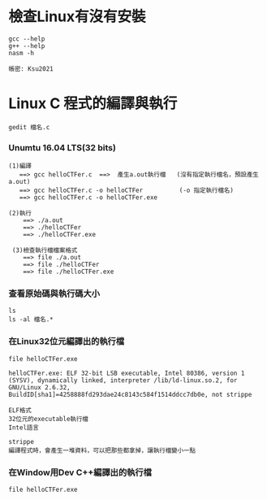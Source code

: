 # 檢查Linux有沒有安裝
```
gcc --help
g++ --help
nasm -h
```
```
帳密: Ksu2021
```
# Linux C 程式的編譯與執行
```
gedit 檔名.c
```
### Unumtu 16.04 LTS(32 bits)
```
(1)編譯
   ==> gcc helloCTFer.c  ==>  產生a.out執行檔   (沒有指定執行檔名，預設產生a.out)
   ==> gcc helloCTFer.c -o helloCTFer          (-o 指定執行檔名)
   ==> gcc helloCTFer.c -o helloCTFer.exe

(2)執行
    ==> ./a.out
    ==> ./helloCTFer
    ==> ./helloCTFer.exe
    
 (3)檢查執行檔檔案格式
    ==> file ./a.out
    ==> file ./helloCTFer
    ==> file ./helloCTFer.exe
```
### 查看原始碼與執行碼大小
```
ls
ls -al 檔名.*
```
### 在Linux32位元編譯出的執行檔
```
file helloCTFer.exe 

helloCTFer.exe: ELF 32-bit LSB executable, Intel 80386, version 1 (SYSV), dynamically linked, interpreter /lib/ld-linux.so.2, for GNU/Linux 2.6.32, BuildID[sha1]=4258888fd293dae24c8143c584f1514ddcc7db0e, not strippe
```
```
ELF格式
32位元的executable執行檔
Intel語言

strippe
編譯程式時，會產生一堆資料，可以把那些都拿掉，讓執行檔變小一點
```
### 在Window用Dev C++編譯出的執行檔
```
file helloCTFer.exe
```
